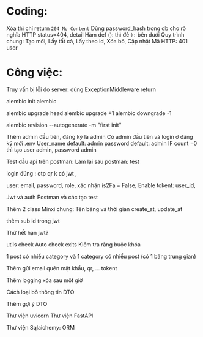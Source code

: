 <!-- Học thư viện pydantic -->
<!-- Học thư viện datetime -->
<!-- Học thư viện faker -->
<!-- Học thư viện typing python -->
<!-- Học Git -->
<!-- Học NodeJS MSA có post comment -->
<!-- mongodb -->

# Coding:

Xóa thì chỉ return `204 No Content`
Dùng password_hash trong db cho rõ nghĩa
HTTP status=404, detail
Hàm def (): thì để `):` bên dưới
Quy trình chung: Tạo mới, Lấy tất cả, Lấy theo id, Xóa bỏ, Cập nhật
Mã HTTP: 401 user

# Công việc:

<!-- Sử dụng FastAPI framework (python) -->

<!-- !FastAPI -->

<!-- Sử dụng thư viện SQLAlchemy -->
<!-- Xây dựng 3 bảng -->

<!-- !SQLAlchemy -->
<!-- !ORM -->

<!-- Sử dụng method get/put/delete/post -->

<!-- Xác thực và phân quyền: -->
<!-- Thêm 1 bảng user -->
<!-- role là 1 hàng trong bảng với 2 loại "admin" và "user" -->
<!-- Password mã hóa rồi mới lưu vào database -->

<!-- Xác thực bằng jwt -->
<!-- jwt có xác thực thêm quyền của user -->
<!-- Các đầu api được phân quyền theo quyền của user -->

<!-- Phân quyền: -->
<!-- Admin all và CRUD thể loại -->
<!-- Thêm sửa xóa (posts, comment) chỉ chủ nhân -->

<!-- !jwt -->
<!-- !json -->
<!-- !hash -->

<!-- Sử dụng docker -->
<!-- Sử dụng mysql trong docker -->

<!-- !docker -->

<!-- Xử lý connect db với: -->
<!-- retry_delay: Thời gian chờ thử lại -->
<!-- retries: Số lần thử lại -->

Truy vấn bị lỗi do server: dùng ExceptionMiddleware return

<!-- @Nhưng tất cả lỗi DB đều bị return -->

<!-- Thêm validate: -->
<!-- dùng field_validator -->
<!-- và regex -->

<!-- !regex -->

<!-- Chuyển từ http sang https -->

<!-- !SSL -->

<!-- Quản lý SQL .v1 .v2 Migration: Dùng `alembic` -->

alembic init alembic

alembic upgrade head
alembic upgrade +1
alembic downgrade -1

alembic revision --autogenerate -m "first init"

<!-- !alembic -->

<!-- # -->

Thêm admin đầu tiên, đăng ký là admin
Có admin đầu tiên và login ở đăng ký mới
.env User_name default: admin password default: admin
IF count =0 thì tạo user admin, password admin

<!-- ! -->

Test đầu api trên postman:
Làm lại sau
postman: test

<!-- ! Học Postman -->

<!-- -->

login đúng : otp qr
k có jwt ,

<!-- -->

user: email, password, role, xác nhận is2Fa = False; Enable
tokent: user_id,

<!-- -->

<!--  -->

Jwt và auth
Postman và các tạo test

Thêm 2 class Minxi chung: Tên bảng và thời gian create_at, update_at

<!-- -->

thêm sub id trong jwt

Thử hết hạn jwt?

utils check Auto check exits Kiểm tra ràng buộc khóa

1 post có nhiều category và 1 category có nhiều post (có 1 bảng trung gian)

Thêm gửi email quên mật khẩu, qr, ... tokent

Thêm logging xóa sau một giờ

<!-- ! Học thư viện log -->

Cách loại bỏ thông tin DTO

Thêm gợi ý DTO

<!-- !Kiến thức cần học: -->

Thư viện uvicorn
Thư viện FastAPI

Thư viện Sqlaichemy: ORM

